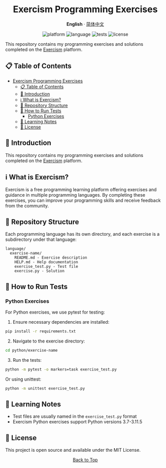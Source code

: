 <div align="center">
<a name="readme-top"></a>

# Exercism Programming Exercises

**English** · [简体中文](./README.zh-CN.md)

<!-- Badges -->
<p>
  <img src="https://img.shields.io/badge/platform-exercism-blue.svg" alt="platform">
  <img src="https://img.shields.io/badge/language-python-yellow.svg" alt="language">
  <img src="https://img.shields.io/badge/tests-pytest-green.svg" alt="tests">
  <img src="https://img.shields.io/badge/license-MIT-brightgreen.svg" alt="license">
</p>

</div>

This repository contains my programming exercises and solutions completed on the [Exercism](https://exercism.org/) platform.

## 📋 Table of Contents

- [Exercism Programming Exercises](#exercism-programming-exercises)
  - [📋 Table of Contents](#-table-of-contents)
  - [🌟 Introduction](#-introduction)
  - [ℹ️ What is Exercism?](#ℹ️-what-is-exercism)
  - [📁 Repository Structure](#-repository-structure)
  - [🔧 How to Run Tests](#-how-to-run-tests)
    - [Python Exercises](#python-exercises)
  - [📝 Learning Notes](#-learning-notes)
  - [📄 License](#-license)

## 🌟 Introduction

This repository contains my programming exercises and solutions completed on the [Exercism](https://exercism.org/) platform.

## ℹ️ What is Exercism?

Exercism is a free programming learning platform offering exercises and guidance in multiple programming languages. By completing these exercises, you can improve your programming skills and receive feedback from the community.

## 📁 Repository Structure

Each programming language has its own directory, and each exercise is a subdirectory under that language:

```
language/
  exercise-name/
    README.md - Exercise description
    HELP.md - Help documentation
    exercise_test.py - Test file
    exercise.py - Solution
```

## 🔧 How to Run Tests

### Python Exercises

For Python exercises, we use pytest for testing:

1. Ensure necessary dependencies are installed:

```bash
pip install -r requirements.txt
```

2. Navigate to the exercise directory:

```bash
cd python/exercise-name
```

3. Run the tests:

```bash
python -m pytest -o markers=task exercise_test.py
```

Or using unittest:

```bash
python -m unittest exercise_test.py
```


## 📝 Learning Notes

- Test files are usually named in the `exercise_test.py` format
- Exercism Python exercises support Python versions 3.7-3.11.5

## 📄 License

This project is open source and available under the MIT License.

<div align="center">
  <p>
    <a href="#exercism-programming-exercises">Back to Top</a>
  </p>
</div>